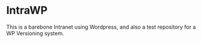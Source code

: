 # IntraWP

This is a barebone Intranet using Wordpress, and also a test repository for a WP Versioning system.